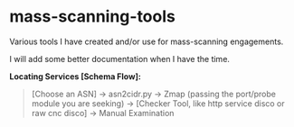 # mass-scanning-tools

Various tools I have created and/or use for mass-scanning engagements. 

I will add some better documentation when I have the time.


__Locating Services [Schema Flow]:__

> [Choose an ASN] -> asn2cidr.py -> Zmap (passing the port/probe module you are seeking) -> [Checker Tool, like http service disco or raw cnc disco] -> Manual Examination
